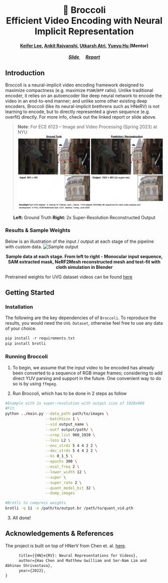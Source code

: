<br />
<p align="center">

<h1 align="center">🥦 <b>Broccoli</b> <br> Efficient Video Encoding with Neural Implicit Representation
</h1>
  <h4 align="center"><a href="https://github.com/datacrisis">Keifer Lee</a>, <a href="">Ankit Rajvanshi</a>, <a href="">Utkarsh Atri</a>, <a href="">Yueyu Hu </a>(Mentor) </h4>
  
  <h5 align="center"><a href="https://docs.google.com/presentation/d/17Vl2SLQFEUfY_zYlgTjfzdY43zZ397gmQey7Jv0UCr8/"> Slide </a> &emsp; <a href=""> Report </a></h5>
</p>

 
## Introduction 
Broccoli is a neural-implicit video encoding framework designed to maximize compactness (e.g. maximize `PSNR`/`BPP` ratio). Unlike traditional encoder, it relies on an autoencoder like deep neural network to encode the video in an end-to-end manner; and unlike some other existing deep encoders, Broccoli (like its neural-implicit brethrens such as HNeRV) is not learning to encode, but to directly represented a given sequence (e.g. overfit) directly. For more info, check out the linked report or slide above.

> **Note**: For ECE 6123 – Image and Video Processing (Spring 2023) at NYU
![Banner](./assets/broccoli_sample.png)
<p align="center">
<b>Left: </b>Ground Truth <b>Right: </b>2x Super-Resolution Reconstructed Output
</p>

### Results & Sample Weights
Below is an illustration of the input / output at each stage of the pipeline with custom data.
![Sample output](https://github.com/IamShubhamGupto/LYCB/blob/main/assets/merged_animation.gif)
<p align="center">
<b>Sample data at each stage. From left to right - Monocular input sequence, SAM extracted mask, NeRF2Mesh reconstructed mesh and test-fit with cloth simulation in Blender</b>
</p>

Pretrained weights for UVG dataset videos can be found [here](https://drive.google.com/file/d/1NYD-S6qXIFpOTooutAPXpD5sbo_QN2UR/)


## Getting Started

### Installation
The following are the key dependencies of of `Broccoli`. To reproduce the results, you would need the `UVG Dataset`, otherwise feel free to use any data of your choice.

```python
pip install -r requirements.txt
pip install brotli
```

### Running Broccoli
1. To begin, we assume that the input video to be encoded has already been converted to a sequence of RGB image frames; considering to add direct YUV parsing and support in the future. One convenient way to do so is by using `ffmpeg`.

2. Run Broccoli, which has to be done in 2 steps as follow
```bash
#Example with 2x super-resolution with output size of 1920x960
#Fit
python ../main.py --data_path path/to/images \
                  --batchSize 1 \
                  --vid output_name \
                  --outf output/path/ \
                  --crop_list 960_1920 \
                  --loss L2 \
                  --enc_strds 5 4 4 2 2 \
                  --dec_strds 5 4 4 2 2 \
                  --ks 0_1_5 \
                  --epochs 300 \
                  --eval_freq 2 \
                  --lower_width 12 \
                  --super \
                  --super_rate 2 \
                  --quant_model_bit 32 \
                  --dump_images 
```
```bash
#Brotli to compress weights
brotli -q 11 -o /path/to/output.br /path/to/quant_vid.pth
```

3. All done!

## Acknowledgements & References
The project is built on top of HNerV from Chen et. al. [here](https://github.com/haochen-rye/HNeRV).

```@InProceedings{chen2022hnerv,
      title={{HN}e{RV}: Neural Representations for Videos}, 
      author={Hao Chen and Matthew Gwilliam and Ser-Nam Lim and Abhinav Shrivastava},
      year={2022},
}
```
